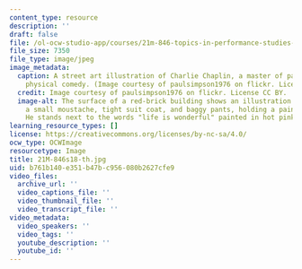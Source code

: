 ```yaml
---
content_type: resource
description: ''
draft: false
file: /ol-ocw-studio-app/courses/21m-846-topics-in-performance-studies-comedy-across-media-spring-2018/b761b140e351b47bc956080b2627cfe9_21M-846s18-th.jpg
file_size: 7350
file_type: image/jpeg
image_metadata:
  caption: A street art illustration of Charlie Chaplin, a master of pantomime and
    physical comedy. (Image courtesy of paulsimpson1976 on flickr. License CC BY.)
  credit: Image courtesy of paulsimpson1976 on flickr. License CC BY.
  image-alt: The surface of a red-brick building shows an illustration of a man with
    a small moustache, tight suit coat, and baggy pants, holding a paint can and roller.
    He stands next to the words "life is wonderful" painted in hot pink paint.
learning_resource_types: []
license: https://creativecommons.org/licenses/by-nc-sa/4.0/
ocw_type: OCWImage
resourcetype: Image
title: 21M-846s18-th.jpg
uid: b761b140-e351-b47b-c956-080b2627cfe9
video_files:
  archive_url: ''
  video_captions_file: ''
  video_thumbnail_file: ''
  video_transcript_file: ''
video_metadata:
  video_speakers: ''
  video_tags: ''
  youtube_description: ''
  youtube_id: ''
---
```

